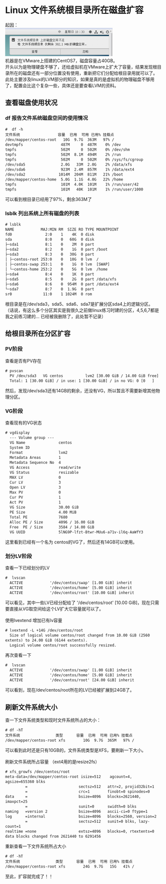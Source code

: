 # Linux 文件系统根目录所在磁盘扩容
起因：</br>
![](https://github.com/dearxuany/Sharon_Technology_learning_note/blob/master/note_images/Linux_note_images/Linux%20%E6%96%87%E4%BB%B6%E7%B3%BB%E7%BB%9F%E6%A0%B9%E7%9B%AE%E5%BD%95%E6%89%80%E5%9C%A8%E7%A3%81%E7%9B%98%E6%89%A9%E5%AE%B9.png) </br>
机器是在VMware上搭建的CentOS7，磁盘容量占40GB。</br>
开头以为是物理硬盘不够了，还给虚拟机在VMware上扩大了容量，结果发现根目录所在的磁盘还有一部分位置没有使用，重新把它们分配给根目录用就可以了。</br>
此处主要涉及linux的LVM部分的知识，如果是真的是虚拟机的物理磁盘不够用了，配置会比这个复杂一些，具体还是要查看LVM的资料。</br>

## 查看磁盘使用状况
### df 报告文件系统磁盘空间的使用情况
```
#  df -h
文件系统                 容量  已用  可用 已用% 挂载点
/dev/mapper/centos-root   10G  9.7G  363M   97% /
devtmpfs                 487M     0  487M    0% /dev
tmpfs                    502M     0  502M    0% /dev/shm
tmpfs                    502M  8.1M  494M    2% /run
tmpfs                    502M     0  502M    0% /sys/fs/cgroup
/dev/sda5                2.0G   33M  2.0G    2% /data/xfs
/dev/sda6                923M  2.4M  857M    1% /data/ext4
/dev/sda2               1014M  204M  811M   21% /boot
/dev/mapper/centos-home  5.0G  1.1G  4.0G   22% /home
tmpfs                    101M  4.0K  101M    1% /run/user/42
tmpfs                    101M   40K  101M    1% /run/user/1000
```
可以看到根目录已经用了97%，剩余363M了

### lsblk 列出系统上所有磁盘的列表
```
# lsblk
NAME            MAJ:MIN RM  SIZE RO TYPE MOUNTPOINT
fd0               2:0    1    4K  0 disk 
sda               8:0    0   60G  0 disk 
├─sda1            8:1    0    2M  0 part 
├─sda2            8:2    0    1G  0 part /boot
├─sda3            8:3    0   30G  0 part 
│ ├─centos-root 253:0    0   10G  0 lvm  /
│ ├─centos-swap 253:1    0    1G  0 lvm  [SWAP]
│ └─centos-home 253:2    0    5G  0 lvm  /home
├─sda4            8:4    0    1K  0 part 
├─sda5            8:5    0    2G  0 part /data/xfs
├─sda6            8:6    0  954M  0 part /data/ext4
└─sda7            8:7    0  1.9G  0 part 
sr0              11:0    1 1024M  0 rom  
```
根目录是在/dev/sda3，sda5、sda6、sda7是扩展分区sda4上的逻辑分区。
（话说，有这么多个分区其实是我很久之前做linux练习时建的分区，4,5,6,7都是我之前练习建的... 已经被我删除了，此处暂不记录）

## 给根目录所在分区扩容
### PV阶段
查看是否有PV存在
```
# pvscan
  PV /dev/sda3   VG centos          lvm2 [30.00 GiB / 14.00 GiB free]
  Total: 1 [30.00 GiB] / in use: 1 [30.00 GiB] / in no VG: 0 [0   ]
```
然后，发现/dev/sda3还有14GB的剩余，还没有VG，所以暂且不需要新增其他物理分区。


### VG阶段
查看现有的VG状态
```
# vgdisplay
  --- Volume group ---
  VG Name               centos
  System ID             
  Format                lvm2
  Metadata Areas        1
  Metadata Sequence No  4
  VG Access             read/write
  VG Status             resizable
  MAX LV                0
  Cur LV                3
  Open LV               3
  Max PV                0
  Cur PV                1
  Act PV                1
  VG Size               30.00 GiB
  PE Size               4.00 MiB
  Total PE              7680
  Alloc PE / Size       4096 / 16.00 GiB
  Free  PE / Size       3584 / 14.00 GiB
  VG UUID               5lNG9P-lfzt-Btwr-MUu6-a71v-il6q-AaWfY3
```
这里看到已经有一个名为 centos的VG了，然后还有14GB可以使用。


### 划分LV阶段
查看一下已经划分的LV
```
#  lvscan
  ACTIVE            '/dev/centos/swap' [1.00 GiB] inherit
  ACTIVE            '/dev/centos/home' [5.00 GiB] inherit
  ACTIVE            '/dev/centos/root' [10.00 GiB] inherit
```
可以看见，其中一些LV已经分配给了 '/dev/centos/root' [10.00 GiB]，现在只需要直接从VG取空间给这个LV扩大它容量就可以了。</br>
</br>
使用lvextend 增加已有lv容量</br>
```
# lvextend -L +14G /dev/centos/root
  Size of logical volume centos/root changed from 10.00 GiB (2560 extents) to 24.00 GiB (6144 extents).
  Logical volume centos/root successfully resized.
```

再次查看一下
```
#  lvscan
  ACTIVE            '/dev/centos/swap' [1.00 GiB] inherit
  ACTIVE            '/dev/centos/home' [5.00 GiB] inherit
  ACTIVE            '/dev/centos/root' [24.00 GiB] inherit
```
可以看到，现在/dev/centos/root所在的LV已经被扩展到24GB了。


## 刷新文件系统大小
查一下文件系统类型和现时文件系统所占的大小：
```
# df -hT
文件系统                类型      容量  已用  可用 已用% 挂载点
/dev/mapper/centos-root xfs        10G  9.7G  365M   97% /
```
可以看到此时还是只有10GB的，文件系统类型是XFS，要刷新一下大小。</br>
</br>
刷新文件系统所占容量 （ext4用的是resize2fs）</br>
```
# xfs_growfs /dev/centos/root
meta-data=/dev/mapper/centos-root isize=512    agcount=4, agsize=655360 blks
         =                       sectsz=512   attr=2, projid32bit=1
         =                       crc=1        finobt=0 spinodes=0
data     =                       bsize=4096   blocks=2621440, imaxpct=25
         =                       sunit=0      swidth=0 blks
naming   =version 2              bsize=4096   ascii-ci=0 ftype=1
log      =internal               bsize=4096   blocks=2560, version=2
         =                       sectsz=512   sunit=0 blks, lazy-count=1
realtime =none                   extsz=4096   blocks=0, rtextents=0
data blocks changed from 2621440 to 6291456
```
重新查看一下文件系统所占大小
```
# df -hT
文件系统                类型      容量  已用  可用 已用% 挂载点
/dev/mapper/centos-root xfs        24G  9.7G   15G   41% /
```
至此，扩容就完成了！！

